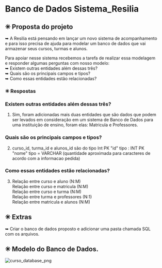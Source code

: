 # Banco de Dados Sistema_Resilia

## ✳ Proposta do projeto <br>
➥ A Resilia está pensando em lançar um novo sistema de
acompanhamento e para isso precisa de ajuda para modelar um
banco de dados que vai armazenar seus cursos, turmas e alunos.

Para apoiar nesse sistema recebemos a tarefa de realizar essa modelagem
e responder algumas perguntas com nosso modelo: <br>
➥ Existem outras entidades além dessas três? <br>
➥ Quais são os principais campos e tipos? <br>
➥ Como essas entidades estão relacionadas? 
<br>

### ✳ Respostas

### Existem outras entidades além dessas três?

1. Sim, foram adicionadas mais duas entidades que são dados que podem ser levados em consideração em um sistema de Banco de Dados para uma instituição de ensino, foram elas: 
Matricula e Professores.

### Quais são os principais campos e tipos?

2. curso_id, turma_id e alunos_id são do tipo Int PK
   "id" tipo : INT PK <br>
   "nome" tipo = VARCHAR (quantidade aproximada para caracteres de acordo com a informacao pedida) <br>

### Como essas entidades estão relacionadas?

3. Relação entre curso e aluno (N:M) <br>
Relação entre curso e matricula (N:M) <br>
Relação entre curso e turma (N:M) <br>
Relação entre turma e professores (N:1) <br>
Relação entre matricula e alunos (N:M) <br>


## ✳ Extras
➥ Criar o banco de dados proposto e adicionar uma pasta chamada SQL com os arquivos.
 
 
## ✳ Modelo do Banco de Dados.

![curso_database_png](https://user-images.githubusercontent.com/113525360/213592327-04a7e476-7638-4ede-a3dc-673cc8f0fd1b.png)
